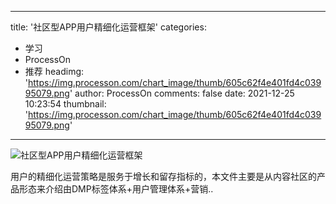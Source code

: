 
---
title: '社区型APP用户精细化运营框架'
categories: 
 - 学习
 - ProcessOn
 - 推荐
headimg: 'https://img.processon.com/chart_image/thumb/605c62f4e401fd4c03995079.png'
author: ProcessOn
comments: false
date: 2021-12-25 10:23:54
thumbnail: 'https://img.processon.com/chart_image/thumb/605c62f4e401fd4c03995079.png'
---

<div>   
<img class="thumb" alt="社区型APP用户精细化运营框架" src="https://img.processon.com/chart_image/thumb/605c62f4e401fd4c03995079.png" referrerpolicy="no-referrer">
<p>用户的精细化运营策略是服务于增长和留存指标的，本文件主要是从内容社区的产品形态来介绍由DMP标签体系+用户管理体系+营销..</p>  
</div>
            